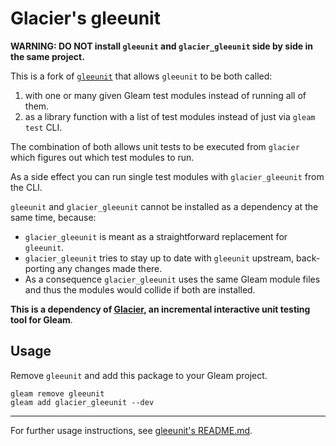 # Glacier's gleeunit

**WARNING: DO NOT install `gleeunit` and `glacier_gleeunit` side by side in the same project.**

This is a fork of [`gleeunit`](https://hex.pm/packages/gleeunit) that allows
`gleeunit` to be both called:

1. with one or many given Gleam test modules instead of running all of them.
2. as a library function with a list of test modules instead of just
   via `gleam test` CLI.

The combination of both allows unit tests to be executed from `glacier` which figures out which test modules to run.

As a side effect you can run single test modules with `glacier_gleeunit` from
the CLI.

`gleeunit` and `glacier_gleeunit` cannot be installed as a dependency at the same time, because:

- `glacier_gleeunit` is meant as a straightforward replacement for `gleeunit`.
- `glacier_gleeunit` tries to stay up to date with `gleeunit` upstream,
   back-porting any changes made there.
- As a consequence `glacier_gleeunit` uses the same Gleam module files and thus
  the modules would collide if both are installed.

**This is a dependency of [Glacier](https://hex.pm/packages/glacier), an incremental interactive unit testing tool for Gleam**.

## Usage

Remove `gleeunit` and add this package to your Gleam project.

```shell
gleam remove gleeunit
gleam add glacier_gleeunit --dev
```

* * *

For further usage instructions, see [gleeunit's README.md](./README.md).
